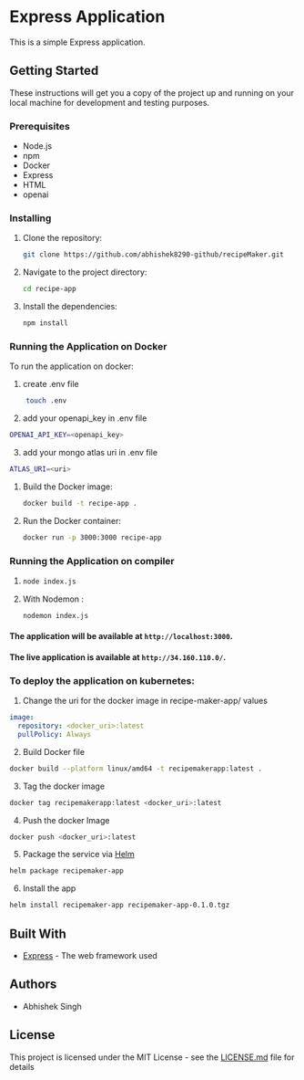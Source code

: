 # Express Application

This is a simple Express application.

## Getting Started

These instructions will get you a copy of the project up and running on your local machine for development and testing purposes.

### Prerequisites

- Node.js
- npm
- Docker
- Express
- HTML
- openai

### Installing

1. Clone the repository:
    ```bash
    git clone https://github.com/abhishek8290-github/recipeMaker.git
    ```

2. Navigate to the project directory:
    ```bash
    cd recipe-app
    ```

3. Install the dependencies:
    ```bash
    npm install
    ```

### Running the Application on Docker

To run the application on docker:

1. create .env file 
```bash
    touch .env
```
2. add your openapi_key in .env file
```bash
OPENAI_API_KEY=<openapi_key>
```
3. add your mongo atlas uri in .env file
```bash
ATLAS_URI=<uri>
```

1. Build the Docker image:
    ```bash
    docker build -t recipe-app .
    ```

2. Run the Docker container:
    ```bash
    docker run -p 3000:3000 recipe-app
    ```

### Running the Application on compiler

1.  ```bash
    node index.js
    ```

2. With Nodemon :
    ```bash
    nodemon index.js
    ```

#### The application will be available at `http://localhost:3000`.



#### The live application is  available at `http://34.160.110.0/`.







### To deploy the application on kubernetes:

1. Change the uri for the docker image in recipe-maker-app/ values 
```yaml
image:
  repository: <docker_uri>:latest
  pullPolicy: Always
```
2. Build Docker file 
```bash 
docker build --platform linux/amd64 -t recipemakerapp:latest . 
```

3. Tag the docker image  
```bash 
docker tag recipemakerapp:latest <docker_uri>:latest
```
4. Push the docker Image 
```bash
docker push <docker_uri>:latest
```

5. Package the service via [Helm](https://helm.sh/)
```bash
helm package recipemaker-app
```
6. Install the app 
```bash
helm install recipemaker-app recipemaker-app-0.1.0.tgz 
```

## Built With

- [Express](https://expressjs.com/) - The web framework used

## Authors

- Abhishek Singh 


## License

This project is licensed under the MIT License - see the [LICENSE.md](LICENSE.md) file for details